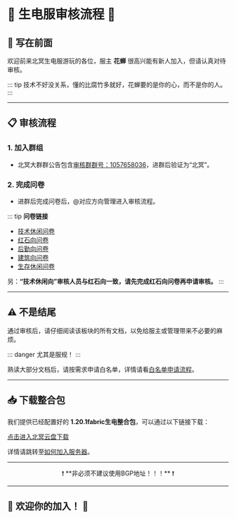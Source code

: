 # 🌟 **生电服审核流程** 🌟

## 📝 **写在前面**

欢迎前来北冥生电服游玩的各位，服主 **花蝉** 很高兴能有新人加入，但请认真对待审核。

::: tip
技术不好没关系，懂的比腐竹多就好，花蝉要的是你的心，而不是你的人。
:::

---

## 📋 **审核流程**

### 1. **加入群组**

- 北冥大群群公告包含[审核群群号：1057658036](https://qm.qq.com/q/g2fPb0OpVY)，进群后验证为“北冥”。

### 2. **完成问卷**

- 进群后完成问卷后，@对应方向管理进入审核流程。

::: tip **问卷链接**

- [技术休闲问卷](https://f.wps.cn/g/ugohPtsk/)
- [红石向问卷](https://f.wps.cn/g/6GeGcmVi/)
- [后勤向问卷](https://f.wps.cn/g/VhR5btty/)
- [建筑向问卷](https://f.wps.cn/g/itToWNKF/)
- [生存休闲问卷](https://f.wps.cn/g/A0CmGKom/)

另：**“技术休闲向”审核人员与红石向一致，请先完成红石向问卷再申请审核。**
:::

---

## ⚠️ **不是结尾**

通过审核后，请仔细阅读该板块的所有文档，以免给服主或管理带来不必要的麻烦。

::: danger
尤其是服规！
:::

熟读大部分文档后，请按需求申请白名单，详情请看[白名单申请流程](/2-生电群组服/2.3-白名单申请流程)。

---

## 📥 **下载整合包**

我们提供已经配置好的 **1.20.1fabric生电整合包**，可以通过以下链接下载：

[点击进入北冥云盘下载](https://cloud.beiming.games/s/QktY)

详情请跳转至[如何加入服务器](/1-基本信息/1.1-如何加入服务器.md)。

---

<center>❗ **非必须不建议使用BGP地址！！！** ❗</center>

---

## 🎉 **欢迎你的加入！** 🎉
